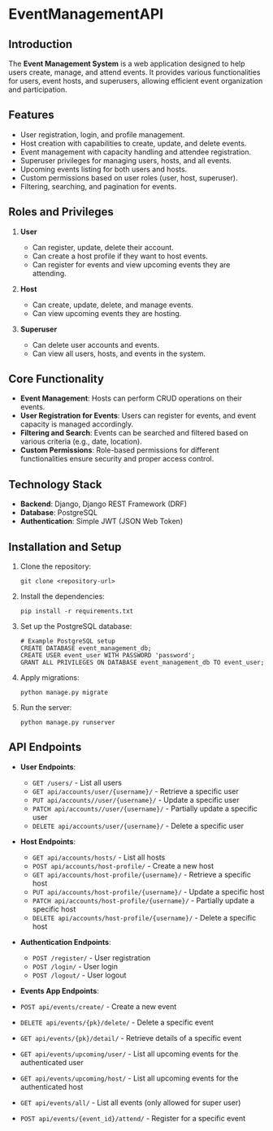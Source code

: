 # EventManagementAPI


## Introduction
The **Event Management System** is a web application designed to help users create, manage, and attend events. It provides various functionalities for users, event hosts, and superusers, allowing efficient event organization and participation.

## Features
- User registration, login, and profile management.
- Host creation with capabilities to create, update, and delete events.
- Event management with capacity handling and attendee registration.
- Superuser privileges for managing users, hosts, and all events.
- Upcoming events listing for both users and hosts.
- Custom permissions based on user roles (user, host, superuser).
- Filtering, searching, and pagination for events.

## Roles and Privileges
1. **User**  
   - Can register, update, delete their account.
   - Can create a host profile if they want to host events.
   - Can register for events and view upcoming events they are attending.

2. **Host**  
   - Can create, update, delete, and manage events.
   - Can view upcoming events they are hosting.

3. **Superuser**  
   - Can delete user accounts and events.
   - Can view all users, hosts, and events in the system.

## Core Functionality
- **Event Management**: Hosts can perform CRUD operations on their events.
- **User Registration for Events**: Users can register for events, and event capacity is managed accordingly.
- **Filtering and Search**: Events can be searched and filtered based on various criteria (e.g., date, location).
- **Custom Permissions**: Role-based permissions for different functionalities ensure security and proper access control.

## Technology Stack
- **Backend**: Django, Django REST Framework (DRF)
- **Database**: PostgreSQL
- **Authentication**: Simple JWT (JSON Web Token)
  
## Installation and Setup
1. Clone the repository:
   ```
   git clone <repository-url>
   ```
2. Install the dependencies:
   ```
   pip install -r requirements.txt
   ```
3. Set up the PostgreSQL database:
   ```
   # Example PostgreSQL setup
   CREATE DATABASE event_management_db;
   CREATE USER event_user WITH PASSWORD 'password';
   GRANT ALL PRIVILEGES ON DATABASE event_management_db TO event_user;
   ```
4. Apply migrations:
   ```
   python manage.py migrate
   ```
5. Run the server:
   ```
   python manage.py runserver
   ```

## API Endpoints


- **User Endpoints**:
  
  - `GET /users/` - List all users
  - `GET api/accounts/user/{username}/` - Retrieve a specific user
  - `PUT api/accounts//user/{username}/` - Update a specific user
  - `PATCH api/accounts//user/{username}/` - Partially update a specific user
  - `DELETE api/accounts/user/{username}/` - Delete a specific user

- **Host Endpoints**:
  
  - `GET api/accounts/hosts/` - List all hosts
  - `POST api/accounts/host-profile/` - Create a new host
  - `GET api/accounts/host-profile/{username}/` - Retrieve a specific host
  - `PUT api/accounts/host-profile/{username}/` - Update a specific host
  - `PATCH api/accounts/host-profile/{username}/` - Partially update a specific host
  - `DELETE api/accounts/host-profile/{username}/` - Delete a specific host

- **Authentication Endpoints**:
  
  - `POST /register/` - User registration
  - `POST /login/` - User login
  - `POST /logout/` - User logout

- **Events App Endpoints**:

- `POST api/events/create/` - Create a new event
- `DELETE api/events/{pk}/delete/` - Delete a specific event
- `GET api/events/{pk}/detail/` - Retrieve details of a specific event
- `GET api/events/upcoming/user/` - List all upcoming events for the authenticated user
- `GET api/events/upcoming/host/` - List all upcoming events for the authenticated host
- `GET api/events/all/` - List all events (only allowed for super user)
- `POST api/events/{event_id}/attend/` - Register for a specific event


